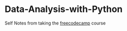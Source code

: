# Data-Analysis-with-Python
Self Notes from taking the [freecodecamp](https://www.freecodecamp.org/learn/data-analysis-with-python/) course
